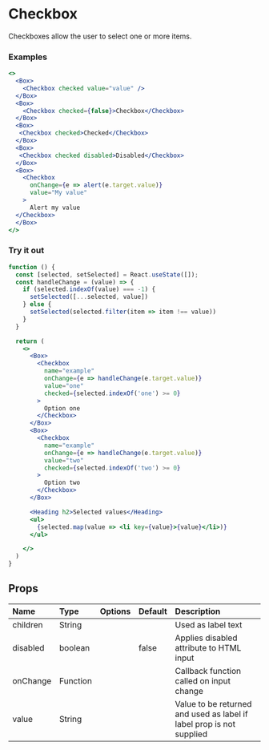 # Checkbox

Checkboxes allow the user to select one or more items.

### Examples

```.jsx
<>
  <Box>
    <Checkbox checked value="value" />
  </Box>
  <Box>
    <Checkbox checked={false}>Checkbox</Checkbox>
  </Box>
  <Box>
   <Checkbox checked>Checked</Checkbox>
  </Box>
  <Box>
   <Checkbox checked disabled>Disabled</Checkbox>
  </Box>
  <Box>
    <Checkbox
      onChange={e => alert(e.target.value)}
      value="My value"
    >
      Alert my value
  </Checkbox>
  </Box>
</>
```

### Try it out

```.jsx
function () {
  const [selected, setSelected] = React.useState([]);
  const handleChange = (value) => {
    if (selected.indexOf(value) === -1) {
      setSelected([...selected, value])
    } else {
      setSelected(selected.filter(item => item !== value))
    }
  }

  return (
    <>
      <Box>
        <Checkbox
          name="example"
          onChange={e => handleChange(e.target.value)}
          value="one"
          checked={selected.indexOf('one') >= 0}
        >
          Option one
        </Checkbox>
      </Box>
      <Box>
        <Checkbox
          name="example"
          onChange={e => handleChange(e.target.value)}
          value="two"
          checked={selected.indexOf('two') >= 0}
        >
          Option two
        </Checkbox>
      </Box>

      <Heading h2>Selected values</Heading>
      <ul>
        {selected.map(value => <li key={value}>{value}</li>)}
      </ul>

    </>
  )
}
```

## Props

| Name     | Type     | Options | Default | Description                                                          |
| :------- | :------- | :-----: | :------ | :------------------------------------------------------------------- |
| children | String   |         |         | Used as label text                                                   |
| disabled | boolean  |         | false   | Applies disabled attribute to HTML input                             |
| onChange | Function |         |         | Callback function called on input change                             |
| value    | String   |         |         | Value to be returned and used as label if label prop is not supplied |

